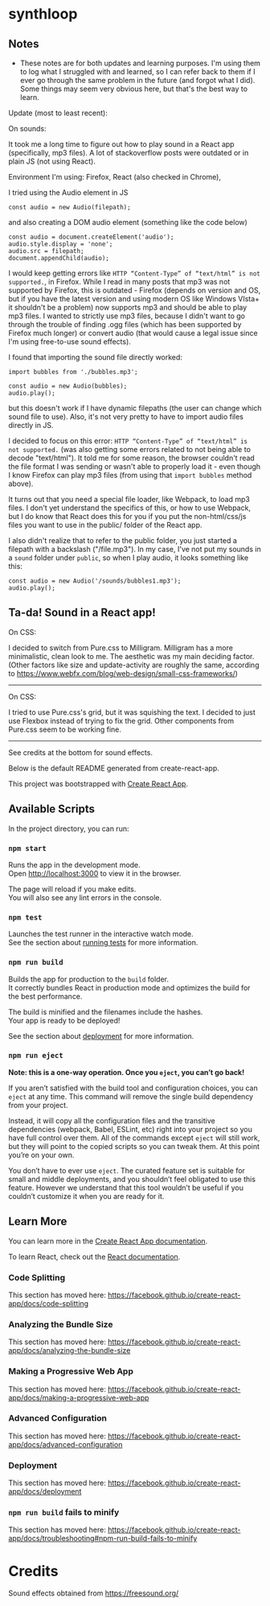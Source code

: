 # synthloop
## Notes

* These notes are for both updates and learning purposes. I'm using them to log what I struggled with and learned, so I can refer back to them if I ever go through the same problem in the future (and forgot what I did). Some things may seem very obvious here, but that's the best way to learn.


Update (most to least recent):

On sounds:

It took me a long time to figure out how to play sound in a React app (specifically, mp3 files). A lot of stackoverflow posts were outdated or in plain JS (not using React).

Environment I'm using: Firefox, React (also checked in Chrome),

I tried using the Audio element in JS

`const audio = new Audio(filepath);`

and also creating a DOM audio element (something like the code below)

```
const audio = document.createElement('audio');
audio.style.display = 'none';
audio.src = filepath;
document.appendChild(audio);

```

I would keep getting errors like `HTTP “Content-Type” of “text/html” is not supported.`, in Firefox. While I read in many posts that mp3 was not supported by Firefox, this is outdated - Firefox (depends on version and OS, but if you have the latest version and using modern OS like Windows VIsta+ it shouldn't be a problem) now supports mp3 and should be able to play mp3 files. I wanted to strictly use mp3 files, because I didn't want to go through the trouble of finding .ogg files (which has been supported by Firefox much longer) or convert audio (that would cause a legal issue since I'm using free-to-use sound effects).

I found that importing the sound file directly worked:

```
import bubbles from './bubbles.mp3';

const audio = new Audio(bubbles);
audio.play();
```

but this doesn't work if I have dynamic filepaths (the user can change which sound file to use). Also, it's not very pretty to have to import audio files directly in JS.


I decided to focus on this error: `HTTP “Content-Type” of “text/html” is not supported.` (was also getting some errors related to not being able to decode "text/html"). It told me for some reason, the browser couldn't read the file format I was sending or wasn't able to properly load it - even though I know Firefox can play mp3 files (from using that `import bubbles` method above).

It turns out that you need a special file loader, like Webpack, to load mp3 files. I don't yet understand the specifics of this, or how to use Webpack, but I do know that React does this for you if you put the non-html/css/js files you want to use in the public/ folder of the React app.

I also didn't realize that to refer to the public folder, you just started a filepath with a backslash ("/file.mp3"). In my case, I've not put my sounds in a `sound` folder under `public`, so when I play audio, it looks something like this:

```
const audio = new Audio('/sounds/bubbles1.mp3');
audio.play();
```

Ta-da! Sound in a React app!
---

On CSS:

I decided to switch from Pure.css to Milligram. Milligram has a more minimalistic, clean look to me. The aesthetic was my main deciding factor.
(Other factors like size and update-activity are roughly the same, according to https://www.webfx.com/blog/web-design/small-css-frameworks/)

---

On CSS:

I tried to use Pure.css's grid, but it was squishing the text. I decided to just use Flexbox instead of trying to fix the grid. Other components from Pure.css seem to be working fine.

---

See credits at the bottom for sound effects.

Below is the default README generated from create-react-app.

This project was bootstrapped with [Create React App](https://github.com/facebook/create-react-app).

## Available Scripts

In the project directory, you can run:

### `npm start`

Runs the app in the development mode.<br />
Open [http://localhost:3000](http://localhost:3000) to view it in the browser.

The page will reload if you make edits.<br />
You will also see any lint errors in the console.

### `npm test`

Launches the test runner in the interactive watch mode.<br />
See the section about [running tests](https://facebook.github.io/create-react-app/docs/running-tests) for more information.

### `npm run build`

Builds the app for production to the `build` folder.<br />
It correctly bundles React in production mode and optimizes the build for the best performance.

The build is minified and the filenames include the hashes.<br />
Your app is ready to be deployed!

See the section about [deployment](https://facebook.github.io/create-react-app/docs/deployment) for more information.

### `npm run eject`

**Note: this is a one-way operation. Once you `eject`, you can’t go back!**

If you aren’t satisfied with the build tool and configuration choices, you can `eject` at any time. This command will remove the single build dependency from your project.

Instead, it will copy all the configuration files and the transitive dependencies (webpack, Babel, ESLint, etc) right into your project so you have full control over them. All of the commands except `eject` will still work, but they will point to the copied scripts so you can tweak them. At this point you’re on your own.

You don’t have to ever use `eject`. The curated feature set is suitable for small and middle deployments, and you shouldn’t feel obligated to use this feature. However we understand that this tool wouldn’t be useful if you couldn’t customize it when you are ready for it.

## Learn More

You can learn more in the [Create React App documentation](https://facebook.github.io/create-react-app/docs/getting-started).

To learn React, check out the [React documentation](https://reactjs.org/).

### Code Splitting

This section has moved here: https://facebook.github.io/create-react-app/docs/code-splitting

### Analyzing the Bundle Size

This section has moved here: https://facebook.github.io/create-react-app/docs/analyzing-the-bundle-size

### Making a Progressive Web App

This section has moved here: https://facebook.github.io/create-react-app/docs/making-a-progressive-web-app

### Advanced Configuration

This section has moved here: https://facebook.github.io/create-react-app/docs/advanced-configuration

### Deployment

This section has moved here: https://facebook.github.io/create-react-app/docs/deployment

### `npm run build` fails to minify

This section has moved here: https://facebook.github.io/create-react-app/docs/troubleshooting#npm-run-build-fails-to-minify

# Credits

Sound effects obtained from https://freesound.org/